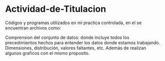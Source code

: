 # Actividad-de-Titulacion
Códigos y programas utilizados en mi practica controlada, en el se encuentran archivos como:

Comprension del conjunto de datos: donde incluye todos los precedimientos hechos para entender los datos donde estamos trabajando. Dimensiones, distribución, valores faltantes, etc. Además de realizan algunos graficos con el mismo proposito.

